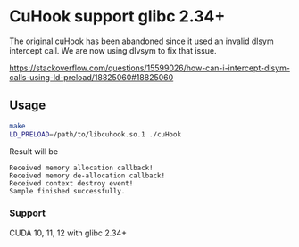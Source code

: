 # CuHook support glibc 2.34+

The original cuHook has been abandoned since it used an invalid dlsym intercept call. We are now using dlvsym to fix that issue.

https://stackoverflow.com/questions/15599026/how-can-i-intercept-dlsym-calls-using-ld-preload/18825060#18825060

## Usage
```bash
make
LD_PRELOAD=/path/to/libcuhook.so.1 ./cuHook
```

Result will be
```
Received memory allocation callback!
Received memory de-allocation callback!
Received context destroy event!
Sample finished successfully.
```


### Support

CUDA 10, 11, 12
with glibc 2.34+

